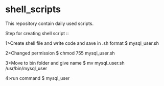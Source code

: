 # shell_scripts
This repository contain daily used scripts.

Step for creating shell script ::

1>Create shell file and write code and save in .sh format 
$ mysql_user.sh

2>Changed permission 
$ chmod 755 mysql_user.sh

3>Move to bin folder and give name
$ mv mysql_user.sh /usr/bin/mysql_user

4>run command
$ mysql_user
